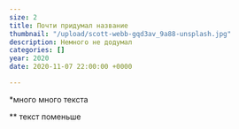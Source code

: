 ```yaml
---
size: 2
title: Почти придумал название
thumbnail: "/upload/scott-webb-gqd3av_9a88-unsplash.jpg"
description: Немного не додумал
categories: []
year: 2020
date: 2020-11-07 22:00:00 +0000

---
```

\*много много текста

\** текст поменьше